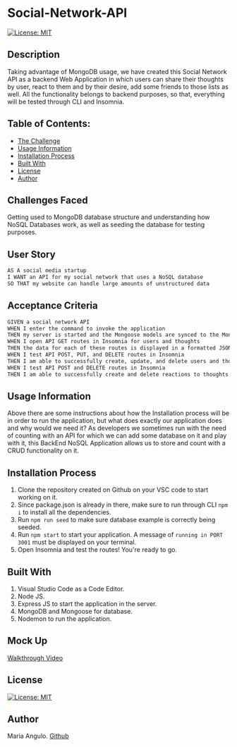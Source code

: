 # Social-Network-API

[![License: MIT](https://img.shields.io/badge/License-MIT-yellow.svg)](https://opensource.org/licenses/MIT)

## Description
Taking advantage of MongoDB usage, we have created this Social Network API as a backend Web Application in which users can share their thoughts by user, react to them and by their desire, add some friends to those lists as well. All the functionality belongs to backend purposes, so that, everything will be tested through CLI and Insomnia.

## Table of Contents:
- [The Challenge](#Challenges-Faced)
- [Usage Information](#Usage-Information)
- [Installation Process](#Installation-Process)
- [Built With](#Built-With)
- [License](#License)
- [Author](#Author)

## Challenges Faced
Getting used to MongoDB database structure and understanding how NoSQL Databases work, as well as seeding the database for testing purposes.

## User Story

```md
AS A social media startup
I WANT an API for my social network that uses a NoSQL database
SO THAT my website can handle large amounts of unstructured data
```

## Acceptance Criteria

```md
GIVEN a social network API
WHEN I enter the command to invoke the application
THEN my server is started and the Mongoose models are synced to the MongoDB database
WHEN I open API GET routes in Insomnia for users and thoughts
THEN the data for each of these routes is displayed in a formatted JSON
WHEN I test API POST, PUT, and DELETE routes in Insomnia
THEN I am able to successfully create, update, and delete users and thoughts in my database
WHEN I test API POST and DELETE routes in Insomnia
THEN I am able to successfully create and delete reactions to thoughts and add and remove friends to a user’s friend list
```

## Usage Information
Above there are some instructions about how the Installation process will be in order to run the application, but what does exactly our application does and why would we need it?
As developers we sometimes run with the need of counting with an API for which we can add some database on it and play with it, this BackEnd NoSQL Application allows us to store and count with a CRUD functionality on it.

## Installation Process

1. Clone the repository created on Github on your VSC code to start working on it.
2. Since package.json is already in there, make sure to run through CLI `npm i` to install all the dependencies.
3. Run `npm run seed` to make sure database example is correctly being seeded.
4. Run `npm start` to start your application. A message of `running in PORT 3001` must be displayed on your terminal.
5. Open Insomnia and test the routes! You're ready to go.

## Built With

1. Visual Studio Code as a Code Editor.
2. Node JS.
3. Express JS to start the application in the server.
4. MongoDB and Mongoose for database.
5. Nodemon to run the application.

## Mock Up
[Walkthrough Video](https://drive.google.com/file/d/1RuE5ANQ3JJwsZJVDcEPDKkUVS6CxLp7A/view?usp=sharing)

## License

[![License: MIT](https://img.shields.io/badge/License-MIT-yellow.svg)](https://opensource.org/licenses/MIT)

## Author

Maria Angulo.
[Github](https://github.com/maferadr)